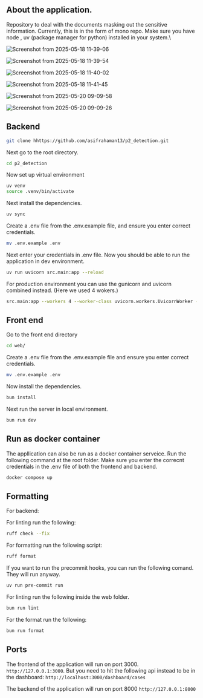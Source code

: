 ## About the application.

Repository to deal with the documents masking out the sensitive information. Currently, this is in the form of mono repo. Make sure you have node , uv (package manager for python) installed in your system.\


![Screenshot from 2025-05-18 11-39-06](https://github.com/user-attachments/assets/f0899994-8e2a-4388-816b-25aa7446d924)

![Screenshot from 2025-05-18 11-39-54](https://github.com/user-attachments/assets/df21a377-4707-4eff-9e3a-afdeb1c0df0f)

![Screenshot from 2025-05-18 11-40-02](https://github.com/user-attachments/assets/7d6a5abd-ae21-46a2-ba9a-97d90fea23e1)

![Screenshot from 2025-05-18 11-41-45](https://github.com/user-attachments/assets/47d4acc6-03e6-4ffa-9b44-3912758d9b6f)

![Screenshot from 2025-05-20 09-09-58](https://github.com/user-attachments/assets/20b53c7b-e44d-4c70-ba93-97ad58e944d2)

![Screenshot from 2025-05-20 09-09-26](https://github.com/user-attachments/assets/c9785721-3021-4517-9dd5-574cecd7edf5)


## Backend

```bash
git clone hhttps://github.com/asifrahaman13/p2_detection.git
```

Next go to the root directory.

```bash
cd p2_detection
```

Now set up virtual environment

```bash
uv venv
source .venv/bin/activate
```

Next install the dependencies.

```bash
uv sync
```

Create a .env file from the .env.example file, and ensure you enter correct credentials.

```bash
mv .env.example .env
```

Next enter your credentials in .env file. Now you should be able to run the application in dev environment.

```bash
uv run uvicorn src.main:app --reload
```

For production environment you can use the gunicorn and uvicorn combined instead. (Here we used 4 wokers.)

```bash
src.main:app --workers 4 --worker-class uvicorn.workers.UvicornWorker --bind 0.0.0.0:8000
```

## Front end

Go to the front end directory

```bash
cd web/
```

Create a .env file from the .env.example file and ensure you enter correct credentials.

```bash
mv .env.example .env
```

Now install the dependencies.

```bash
bun install
```

Next run the server in local environment.

```bash
bun run dev
```

## Run as docker container

The appllication can also be run as a docker container serveice. Run the following command at the root folder. Make sure you enter the correcnt credentials in the .env file of both the frontend and backend.


```bash
docker compose up
```


## Formatting

For backend:

For linting run the following:

```bash
ruff check --fix
```

For formatting run the following script:

```bash
ruff format
```

If you want to run the precommit hooks, you can run the following comand. They will run anyway.

```bash
uv run pre-commit run
```

For linting run the following inside the web folder.

```bash
bun run lint
```

For the format run the following:

```bash
bun run format
```

## Ports

The frontend of the application will run on port 3000. `http://127.0.0.1:3000`. But you need to hit the following api instead to be in the dashboard: `http://localhost:3000/dashboard/cases`

The backend of the application will run on port 8000 `http://127.0.0.1:8000`
